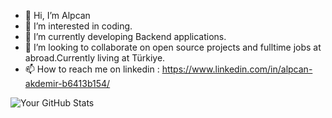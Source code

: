 - 👋 Hi, I’m Alpcan
- 👀 I’m interested in coding.
- 🌱 I’m currently developing Backend applications.
- 💞️ I’m looking to collaborate on open source projects and fulltime jobs at abroad.Currently living at Türkiye.
- 📫 How to reach me on linkedin : https://www.linkedin.com/in/alpcan-akdemir-b6413b154/

![Your GitHub Stats](https://github-readme-stats.vercel.app/api?username=aakdemir&show_icons=true&theme=radical&count_private=true)
